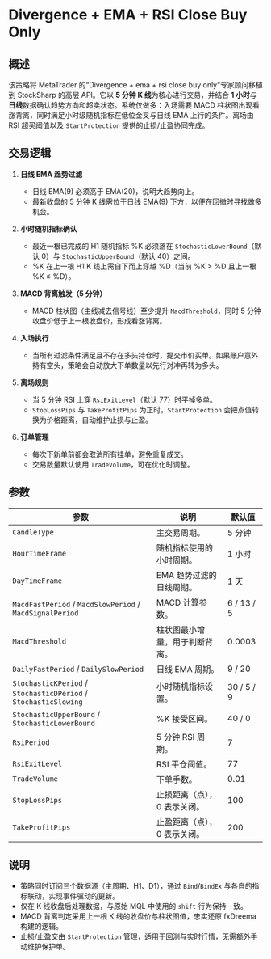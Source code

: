 # Divergence + EMA + RSI Close Buy Only

## 概述

该策略将 MetaTrader 的“Divergence + ema + rsi close buy only”专家顾问移植到 StockSharp 的高层 API。它以 **5 分钟 K 线**为核心进行交易，并结合 **1 小时**与 **日线**数据确认趋势方向和超卖状态。系统仅做多：入场需要 MACD 柱状图出现看涨背离，同时满足小时级随机指标在低位金叉与日线 EMA 上行的条件。离场由 RSI 超买阈值以及 `StartProtection` 提供的止损/止盈协同完成。

## 交易逻辑

1. **日线 EMA 趋势过滤**
   - 日线 EMA(9) 必须高于 EMA(20)，说明大趋势向上。
   - 最新收盘的 5 分钟 K 线需位于日线 EMA(9) 下方，以便在回撤时寻找做多机会。

2. **小时随机指标确认**
   - 最近一根已完成的 H1 随机指标 %K 必须落在 `StochasticLowerBound`（默认 0）与 `StochasticUpperBound`（默认 40）之间。
   - %K 在上一根 H1 K 线上需自下而上穿越 %D（当前 %K > %D 且上一根 %K ≤ %D）。

3. **MACD 背离触发（5 分钟）**
   - MACD 柱状图（主线减去信号线）至少提升 `MacdThreshold`，同时 5 分钟收盘价低于上一根收盘价，形成看涨背离。

4. **入场执行**
   - 当所有过滤条件满足且不存在多头持仓时，提交市价买单。如果账户意外持有空头，策略会自动放大下单数量以先行对冲再转为多头。

5. **离场规则**
   - 当 5 分钟 RSI 上穿 `RsiExitLevel`（默认 77）时平掉多单。
   - `StopLossPips` 与 `TakeProfitPips` 为正时，`StartProtection` 会把点值转换为价格距离，自动维护止损与止盈。

6. **订单管理**
   - 每次下新单前都会取消所有挂单，避免重复成交。
   - 交易数量默认使用 `TradeVolume`，可在优化时调整。

## 参数

| 参数 | 说明 | 默认值 |
|------|------|--------|
| `CandleType` | 主交易周期。 | 5 分钟 |
| `HourTimeFrame` | 随机指标使用的小时周期。 | 1 小时 |
| `DayTimeFrame` | EMA 趋势过滤的日线周期。 | 1 天 |
| `MacdFastPeriod` / `MacdSlowPeriod` / `MacdSignalPeriod` | MACD 计算参数。 | 6 / 13 / 5 |
| `MacdThreshold` | 柱状图最小增量，用于判断背离。 | 0.0003 |
| `DailyFastPeriod` / `DailySlowPeriod` | 日线 EMA 周期。 | 9 / 20 |
| `StochasticKPeriod` / `StochasticDPeriod` / `StochasticSlowing` | 小时随机指标设置。 | 30 / 5 / 9 |
| `StochasticUpperBound` / `StochasticLowerBound` | %K 接受区间。 | 40 / 0 |
| `RsiPeriod` | 5 分钟 RSI 周期。 | 7 |
| `RsiExitLevel` | RSI 平仓阈值。 | 77 |
| `TradeVolume` | 下单手数。 | 0.01 |
| `StopLossPips` | 止损距离（点），0 表示关闭。 | 100 |
| `TakeProfitPips` | 止盈距离（点），0 表示关闭。 | 200 |

## 说明

- 策略同时订阅三个数据源（主周期、H1、D1），通过 `Bind`/`BindEx` 与各自的指标联动，实现事件驱动的更新。
- 仅在 K 线收盘后处理数据，与原始 MQL 中使用的 `shift` 行为保持一致。
- MACD 背离判定采用上一根 K 线的收盘价与柱状图值，忠实还原 fxDreema 构建的逻辑。
- 止损/止盈交由 `StartProtection` 管理，适用于回测与实时行情，无需额外手动维护保护单。
